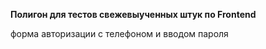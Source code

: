 **Полигон для тестов свежевыученных штук по Frontend** 

форма авторизации с телефоном и вводом пароля 

